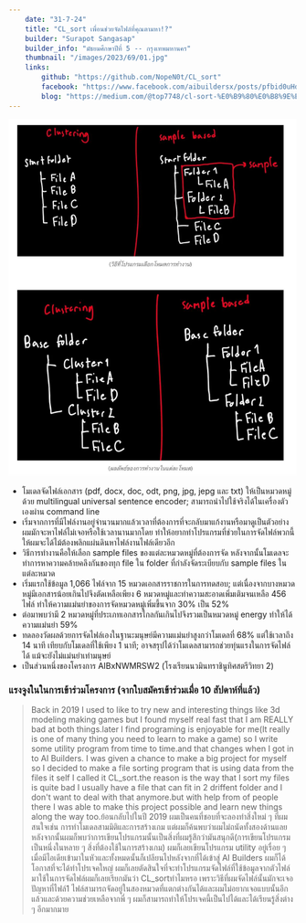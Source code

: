 ```yaml
---
    date: "31-7-24"
    title: "CL_sort เพื่อนช่วยจัดไฟล์ที่คุณตามหา!?"
    builder: "Surapot Sangasap"
    builder_info: "มัธยมศึกษาปีที่ 5 -- กรุงเทพมหานคร"
    thumbnail: "/images/2023/69/01.jpg"
    links:
        github: "https://github.com/NopeN0t/CL_sort"
        facebook: "https://www.facebook.com/aibuildersx/posts/pfbid0uHd2S11VWFAbJ5GK1J3V7RrtrUfQsMwxpBCSMZPu9XtnAj7rCsykrn7fDBhLhFNUl"
        blog: "https://medium.com/@top7748/cl-sort-%E0%B9%80%E0%B8%9E%E0%B8%B7%E0%B9%88%E0%B8%AD%E0%B8%99%E0%B8%8A%E0%B9%88%E0%B8%A7%E0%B8%A2%E0%B8%88%E0%B8%B1%E0%B8%94%E0%B9%84%E0%B8%9F%E0%B8%A5%E0%B9%8C%E0%B8%97%E0%B8%B5%E0%B9%88%E0%B8%84%E0%B8%B8%E0%B8%93%E0%B8%95%E0%B8%B2%E0%B8%A1%E0%B8%AB%E0%B8%B2-thai-version-58d43426b93e"
---
```


![image](/images/2023/69/01.jpg)
    
- โมเดลจัดไฟล์เอกสาร (pdf, docx, doc, odt, png, jpg, jepg และ txt) ให้เป็นหมวดหมู่ด้วย multilingual universal sentence encoder; สามารถนำไปใช้จริงได้ในเครื่องตัวเองผ่าน command line
- เริ่มจากการที่มีไฟล์งานอยู่จำนวนมากแล้วเวลาที่ต้องการที่จะกลับมาแก้งานหรือมาดูเป็นตัวอย่างผมมักจะหาไฟล์ไม่เจอหรือใช้เวลานานมากโดย ทำให้อยากทำโปรแกรมที่ช่วยในการจัดไฟล์พวกนี้ให้ผมจะได้ไม้ต้องพลิกแผ่นดินหาไฟล์งานไฟล์เดียวอีก
- วิธีการทำงานคือให้เลือก sample files ของแต่ละหมวดหมู่ที่ต้องการจัด หลังจากนั้นโมเดลจะทำการหาความคล้ายคลึงกันของทุก file ใน folder ที่กำลังจัดระเบียบกับ sample files ในแต่ละหมวด
- เริ่มแรกใช้ข้อมูล 1,066 ไฟล์จาก 15 หมวดเอกสารราชการในการทดสอบ; แต่เนื่องจากบางหมวดหมู่มีเอกสารน้อยเกินไปจึงตัดเหลือเพียง 6 หมวดหมู่และทำความสะอาดเพิ่มเติมจนเหลือ 456 ไฟล์ ทำให้ความแม่นยำของการจัดหมวดหมู่เพิ่มขึ้นจาก 30% เป็น 52%
- ต่อมาพบว่ามี 2 หมวดหมู่ที่ประเภทเอกสารใกลกันเกินไปจึงรวมเป็นหมวดหมู่ energy ทำให้ได้ความแม่นยำ 59%
- ทดลองวัดผลด้วยการจัดไฟล์เองในฐานะมนุษย์มีความแม่นยำสูงกว่าโมเดลที่ 68% แต่ใช้เวลาถึง 14 นาที เทียบกับโมเดลที่ใช้เพียง 1 นาที; อาจสรุปได้ว่าโมเดลสามารถช่วยทุ่นแรงในการจัดไฟล์ได้ แม้จะยังไม่แม่นยำเท่ามนุษย์
- เป็นส่วนหนึ่งของโครงการ AIBxNWMRSW2 (โรงเรียนนวมินทราชินูทิศสตรีวิทยา 2)

### แรงจูงในในการเข้าร่วมโครงการ (จากใบสมัครเข้าร่วมเมื่อ 10 สัปดาห์ที่แล้ว)

> Back in 2019 I used to like to try new and interesting things like 3d modeling making games but I found myself real fast that I am REALLY bad at both things.later I find programing is enjoyable for me(It really is one of many thing you need to learn to make a game) so I write some utility program from time to time.and that changes when I got in to AI Builders. I was given a chance to make a big project for myself so I decided to make a file sorting program that is using data from the files it self I called it CL_sort.the reason is the way that I sort my files is quite bad I usually have a file that can fit in 2 driffent folder and I don't want to deal with that anymore.but with help from of people there I was able to make this project possible and learn new things along the way too.ย้อนกลับไปในปี 2019 ผมเป็นคนที่ชอบที่จะลองทำสิ่งใหม่ ๆ ที่ผมสนใจเช่น การทำโมเดลสามมิติและการสร้างเกม แต่ผมก็ค้นพบว่าผมไม่ถนัดทั้งสองด้านแลยหลังจากนั้นผมก็พบว่าการเขียนโปรแกรมนั้นเป็นสิ่งที่ผมรู้สึกว่ามันสนุกดี(การเขียนโปรแกรมเป็นหนึ่งในหลาย ๆ สิ่งที่ต้องใช้ในการสร้างเกม) ผมก็เลยเขียนโปรแกรม utility อยู่เรื่อย ๆ เมื่อมีไอเดียเข้ามาในหัวและทั้งหมดนั้นก็เปลียนไปหลังจากที่ได้เข้าสู่ AI Builders ผมก็ได้โอกาสที่จะได้ทำโปรเจคใหญ่ ผมก็เลยตัดสินใจที่จะทำโปรแกรมจัดไฟล์ที่ใช้ข้อมูลจากตัวไฟล์มาใช้ในการจัดไฟล์ผมก็เลยเรียกมันว่า CL_sortทำไมหรอ เพราะวิธีที่ผมจัดไฟล์นั้นมักจะเจอปัญหาที่ไฟล์1 ไฟล์สามารถจัดอยู่ในสองหมวดที่แตกต่างกันได้และผมไม่อยากเจอแบบนั้นอีกแล้วและด้วยความช่วยเหลือจากพี่ ๆ ผมก็สามารถทำให้โปรเจคนี้เป็นไปได้และได้เรียนรู้สิ่งต่าง ๆ อีกมากมาย
